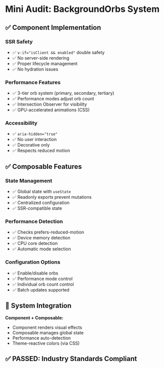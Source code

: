# Mini Audit: BackgroundOrbs System

## ✅ Component Implementation

### SSR Safety
- ✅ `v-if="isClient && enabled"` double safety
- ✅ No server-side rendering
- ✅ Proper lifecycle management
- ✅ No hydration issues

### Performance Features
- ✅ 3-tier orb system (primary, secondary, tertiary)
- ✅ Performance modes adjust orb count
- ✅ Intersection Observer for visibility
- ✅ GPU-accelerated animations (CSS)

### Accessibility
- ✅ `aria-hidden="true"`
- ✅ No user interaction
- ✅ Decorative only
- ✅ Respects reduced motion

## ✅ Composable Features

### State Management
- ✅ Global state with `useState`
- ✅ Readonly exports prevent mutations
- ✅ Centralized configuration
- ✅ SSR-compatible state

### Performance Detection
- ✅ Checks prefers-reduced-motion
- ✅ Device memory detection
- ✅ CPU core detection
- ✅ Automatic mode selection

### Configuration Options
- ✅ Enable/disable orbs
- ✅ Performance mode control
- ✅ Individual orb count control
- ✅ Batch updates supported

## 🎯 System Integration

**Component + Composable:**
- Component renders visual effects
- Composable manages global state
- Performance auto-detection
- Theme-reactive colors (via CSS)

## ✅ PASSED: Industry Standards Compliant